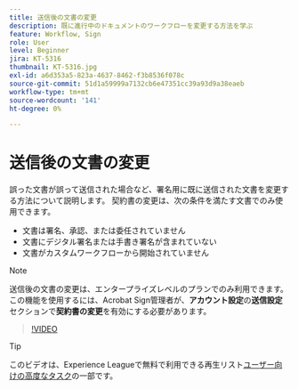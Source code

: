 ```yaml
---
title: 送信後の文書の変更
description: 既に進行中のドキュメントのワークフローを変更する方法を学ぶ
feature: Workflow, Sign
role: User
level: Beginner
jira: KT-5316
thumbnail: KT-5316.jpg
exl-id: a6d353a5-823a-4637-8462-f3b8536f078c
source-git-commit: 51d1a59999a7132cb6e47351cc39a93d9a38eaeb
workflow-type: tm+mt
source-wordcount: '141'
ht-degree: 0%

---
```


# 送信後の文書の変更

誤った文書が誤って送信された場合など、署名用に既に送信された文書を変更する方法について説明します。 契約書の変更は、次の条件を満たす文書でのみ使用できます。

* 文書は署名、承認、または委任されていません
* 文書にデジタル署名または手書き署名が含まれていない
* 文書がカスタムワークフローから開始されていません


>[!NOTE]
>
>送信後の文書の変更は、エンタープライズレベルのプランでのみ利用できます。 この機能を使用するには、Acrobat Sign管理者が、**アカウント設定**&#x200B;の&#x200B;**送信設定**&#x200B;セクションで&#x200B;**契約書の変更**&#x200B;を有効にする必要があります。

>[!VIDEO](https://video.tv.adobe.com/v/342299?quality=12&learn=on&hidetitle=true)

>[!TIP]
>
>このビデオは、Experience Leagueで無料で利用できる再生リスト[ユーザー向けの高度なタスク](https://experienceleague.adobe.com/ja/playlists/acrobat-sign-perform-advanced-tasks-business-users)の一部です。
